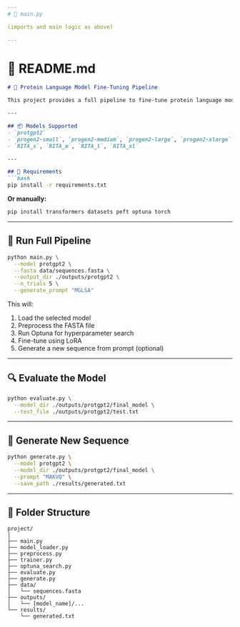 ```yaml
---
# 🚀 main.py

(imports and main logic as above)

---
```

# 📄 README.md

```markdown
# 🧬 Protein Language Model Fine-Tuning Pipeline

This project provides a full pipeline to fine-tune protein language models like **ProtGPT2**, **ProGen**, and **RITA** using your own FASTA data. It supports preprocessing, hyperparameter search with Optuna, LoRA fine-tuning, evaluation, and generation.

---

## 📦 Models Supported
- `protgpt2`
- `progen2-small`, `progen2-medium`, `progen2-large`, `progen2-xlarge`
- `RITA_s`, `RITA_m`, `RITA_l`, `RITA_xl`

---

## 🧪 Requirements
```bash
pip install -r requirements.txt
```

**Or manually:**
```bash
pip install transformers datasets peft optuna torch
```

---

## 🚀 Run Full Pipeline
```bash
python main.py \
  --model protgpt2 \
  --fasta data/sequences.fasta \
  --output_dir ./outputs/protgpt2 \
  --n_trials 5 \
  --generate_prompt "MGLSA"
```

This will:
1. Load the selected model
2. Preprocess the FASTA file
3. Run Optuna for hyperparameter search
4. Fine-tune using LoRA
5. Generate a new sequence from prompt (optional)

---

## 🔍 Evaluate the Model
```bash
python evaluate.py \
  --model_dir ./outputs/protgpt2/final_model \
  --test_file ./outputs/protgpt2/test.txt
```

---

## 🧬 Generate New Sequence
```bash
python generate.py \
  --model protgpt2 \
  --model_dir ./outputs/protgpt2/final_model \
  --prompt "MAKVQ" \
  --save_path ./results/generated.txt
```

---

## 📁 Folder Structure
```
project/
│
├── main.py
├── model_loader.py
├── preprocess.py
├── trainer.py
├── optuna_search.py
├── evaluate.py
├── generate.py
├── data/
│   └── sequences.fasta
├── outputs/
│   └── [model_name]/...
└── results/
    └── generated.txt
```
